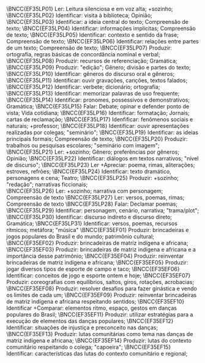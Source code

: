 \BNCC{EF35LP01} Ler: Leitura silenciosa e em voz alta; +sozinho; 
\BNCC{EF35LP02} Identificar: visita à biblioteca; Opinião;
\BNCC{EF35LP03} Identificar: a ideia central do texto; Compreensão de texto;
\BNCC{EF35LP04} Identificar: informações implícitas; Compreensão de texto;
\BNCC{EF35LP05} Identificar: contexto e sentido da frase; Compreensão de texto;
\BNCC{EF35LP06} Identificar: relações entre partes de um texto; Compreensão de texto;
\BNCC{EF35LP07} Produzir: ortografia, regras básicas de concordância nominal e verbal;
\BNCC{EF35LP08} Produzir: recursos de referenciação; Gramática;
\BNCC{EF35LP09} Produzir: "edição"; Gênero; divisão e partes do texto;
\BNCC{EF35LP10} Identificar: gêneros do discurso oral e gêneros;
\BNCC{EF35LP11} Identificar: ouvir gravações, canções, textos falados;
\BNCC{EF35LP12} Identificar: verbete; dicionário; ortografia; 
\BNCC{EF35LP13} Identificar: memorizar palavras de uso frequente; 
\BNCC{EF35LP14} Identificar: pronomes, possessivos e demonstrativos; Gramática;
\BNCC{EF35LP15} Falar: Debate; opinar e defender ponto de vista; Vida cotidiana; 
\BNCC{EF35LP16} Identificar: formatação; Jornais; cartas de reclamação; 
\BNCC{EF35LP17} Idenfificar: fenômenos sociais e naturais; +professor; 
\BNCC{EF35LP18} Identificar: ouvir apresentações realizadas por colegas; "seminário";
\BNCC{EF35LP19} Identificar: as ideias principais formais; Compreensão de texto;
\BNCC{EF35LP20} Produzir: trabalhos ou pesquisas escolares; "seminário com imagem";
\BNCC{EF35LP21} Ler: +sozinho; Gênero; preferências por gêneros; Opinião;
\BNCC{EF35LP22} Identificar: diálogos em textos narrativos; "nível de discurso";
\BNCC{EF35LP23} Ler +Apreciar: poema, rimas, aliterações; estroves, refrões;
\BNCC{EF35LP24} Identificar: texto dramático, personagens e cena; Teatro;
\BNCC{EF35LP25} Produzir: +sozinho; "redação"; narrativas ficcionais;  
\BNCC{EF35LP26} Ler: +sozinho; narrativa com personagem; Compreensão de texto
\BNCC{EF35LP27} Ler: versos, poemas, rimas; Compreensão de texto
\BNCC{EF35LP28} Falar: Declamar poemas;
\BNCC{EF35LP29} Identificar: personagem, cenário, narrativa; "trama/plot";
\BNCC{EF35LP30} Identificar: discurso indireto e discurso direto; Gramática;
\BNCC{EF35LP31} Identificar: versos, poemas, recursos rítmicos; metáfora; "música"
\BNCC{EF35EF01} Produzir: brincadeiras e jogos populares do Brasil e do mundo; patrimônio cultural;
\BNCC{EF35EF02} Produzir: brincadeiras de matriz indígena e africana;
\BNCC{EF35EF03} Produzir: brincadeiras de matriz indígena e africana e a importância desse patrimônio;
\BNCC{EF35EF04} Produzir: reinventar brincadeiras de matriz indígena e africana;
\BNCC{EF35EF05} Produzir: jogar diversos tipos de esporte de campo e taco;
\BNCC{EF35EF06} Identificar: conceitos de jogo e esporte ontem e hoje;
\BNCC{EF35EF07} Produzir: coreografias com equilíbrios, saltos, giros, rotações, acrobacias;
\BNCC{EF35EF08} Produzir: resolver desafios para fazer ginástica e vendo os limites de cada um;
\BNCC{EF35EF09} Produzir: reinventar brincadeiras de matriz indígena e africana respeitando sentidos;
\BNCC{EF35EF10} Identificar +Comparar: elementos ritmo, espaço, gestos em danças populares do Brasil;
\BNCC{EF35EF11} Produzir: utilizar estratégias para a execução de elementos das danças populares;
\BNCC{EF35EF12} Identificar: situações de injustiça e preconceito nas danças;
\BNCC{EF35EF13} Produzir: lutas comunitárias como tema nas danças de matriz indígena e africana;
\BNCC{EF35EF14} Produzir: lutas do contexto comunitário respeitando o colega; "capoeira";
\BNCC{EF35EF15} Identificar: características das lutas do contexto comunitário e regional;
